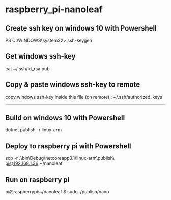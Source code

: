 # raspberry_pi-nanoleaf

## Create ssh key on windows 10 with Powershell
PS C:\WINDOWS\system32> ssh-keygen

## Get windows ssh-key 
cat ~/.ssh/id_rsa.pub

## Copy & paste windows ssh-key to remote 
copy windows ssh-key inside this file (on remote) : ~/.ssh/authorized_keys
____

## Build on windows 10 with Powershell
dotnet publish -r linux-arm

## Deploy to raspberry pi with Powershell
scp -r .\bin\Debug\netcoreapp3.1\linux-arm\publish\ pi@192.168.1.36:~/nanoleaf

## Run on raspberry pi 
pi@raspberrypi:~/nanoleaf $ sudo ./publish/nano 
